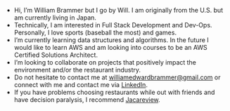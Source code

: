 -  Hi, I’m William Brammer but I go by Will. I am originally from the U.S. but am currently living in Japan.
-  Technically, I am interested in Full Stack Development and Dev-Ops. Personally, I love sports (baseball the most) and games.
-  I’m currently learning data structures and algorithms. In the future I would like to learn AWS and am looking into courses to be an AWS Certified Solutions Architect.
-  I’m looking to collaborate on projects that positively impact the environment and/or the restaurant industry.
-  Do not hesitate to contact me at williamedwardbrammer@gmail.com or connect with me and contact me via [LinkedIn](https://www.linkedin.com/in/william-brammer/).
-  If you have problems choosing restaurants while out with friends and have decision paralysis, I recommend [Jacareview](https://www.jacareview.com/).


<!---
NabbeunNabi/NabbeunNabi is a ✨ special ✨ repository because its `README.md` (this file) appears on your GitHub profile.
You can click the Preview link to take a look at your changes.
--->
